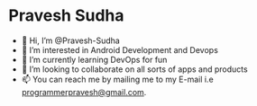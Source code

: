 # Pravesh Sudha

- 👋 Hi, I’m @Pravesh-Sudha
- 👀 I’m interested in Android Development and Devops
- 🌱 I’m currently learning DevOps for fun
- 💞️ I’m looking to collaborate on all sorts of apps and products
- 📫 You can reach me by mailing me to my E-mail i.e programmerpravesh@gmail.com.

<!---
Pravesh-Sudha/Pravesh-Sudha is a ✨ special ✨ repository because its `README.md` (this file) appears on your GitHub profile.
You can click the Preview link to take a look at your changes.
--->
